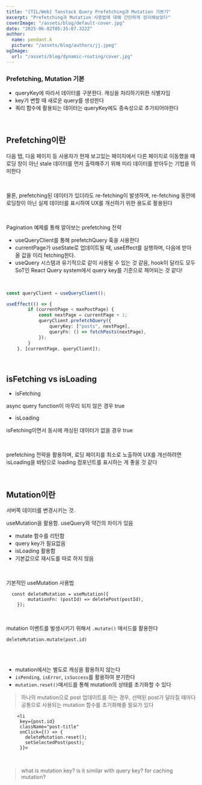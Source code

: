 ```yaml
---
title: "[TIL/Web] Tanstack Query Prefetching과 Mutation 기본기"
excerpt: "Prefetching과 Mutation 사용법에 대해 간단하게 정리해보았다"
coverImage: "/assets/blog/default-cover.jpg"
date: "2025-06-02T05:35:07.322Z"
author:
  name: pendant.k
  picture: "/assets/blog/authors/jj.jpeg"
ogImage:
  url: "/assets/blog/dynamic-routing/cover.jpg"
---
```

### Prefetching, Mutation 기본

- queryKey에 따라서 데이터를 구분한다. 캐싱을 처리하기위한 식별자임
- key가 변할 때 새로운 query를 생성한다
- 쿼리 함수에 활용되는 데이터는 queryKey에도 종속성으로 추가되어야한다

<br>

## **Prefetching이란**

다음 탭, 다음 페이지 등 사용자가 현재 보고있는 페이지에서 다른 페이지로 이동했을 때 로딩 창이 아닌 stale 데이터를 먼저 출력해주기 위해 미리 데이터를 받아두는 기법을 의미한다

<br>

물론, prefetching된 데이터가 있더라도 re-fetching이 발생하며, re-fetching 동안에 로딩창이 아닌 실제 데이터를 표시하여 UX를 개선하기 위한 용도로 활용된다

<br>

Pagination 예제를 통해 알아보는 prefetching 전략

- useQueryClient를 통해 prefetchQuery 훅을 사용한다
- currentPage가 useState로 업데이트될 때, useEffect를 실행하며, 다음에 받아올 값을 미리 fetching한다.
- useQuery 시스템과 유기적으로 같이 사용될 수 있는 것 같음, hook이 달라도 모두 SoT인 React Query system에서 query key를 기준으로 제어되는 것 같다!

<br>

```typescript
const queryClient = useQueryClient();    

useEffect(() => {
        if (currentPage < maxPostPage) {
            const nextPage = currentPage + 1;
            queryClient.prefetchQuery({
                queryKey: ["posts", nextPage],
                queryFn: () => fetchPosts(nextPage),
            });
        }
    }, [currentPage, queryClient]);
```

<br>

## **isFetching vs isLoading**

- isFetching

async query function이 마무리 되지 않은 경우 true

- isLoading

isFetching이면서 동시에 캐싱된 데이터가 없을 경우 true

<br>

prefetching 전략을 활용하며, 로딩 페이지를 최소로 노출하여 UX를 개선하려면 isLoading을 바탕으로 loading 컴포넌트를 표시하는 게 좋을 것 같다

<br>

## Mutation이란

서버쪽 데이터를 변경시키는 것.

useMutation을 활용함. useQuery와 약간의 차이가 있음

- mutate 함수를 리턴함
- query key가 필요없음
- isLoading 활용함
- 기본값으로 재시도를 따로 하지 않음

<br>

기본적인 useMutation 사용법

```
  const deleteMutation = useMutation({
        mutationFn: (postId) => deletePost(postId),
    });
```

<br>

mutation 이벤트를 발생시키기 위해서 `.mutate()` 매서드를 활용한다

```
deleteMutation.mutate(post.id)
```

<br>

<br>

- mutation에서는 별도로 캐싱을 활용하지 않는다
- `isPending`, `isError`, `isSuccess`를 활용하여 분기한다
- `mutation.reset()`매서드를 통해 mutation의 상태를 초기화할 수 있다

> 하나의 mutation으로 post 업데이트를 하는 경우, 선택된 post가 달라질 때마다 공통으로 사용되는 mutation 함수를 초기화해줄 필요가 있다  

```
    <li
     key={post.id}
     className="post-title"
     onClick={() => {
       deleteMutation.reset();
       setSelectedPost(post);
     }}>
```

<br>

> what is mutation key? is it similar with query key? for caching mutation? 
